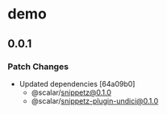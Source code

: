# demo

## 0.0.1

### Patch Changes

- Updated dependencies [64a09b0]
  - @scalar/snippetz@0.1.0
  - @scalar/snippetz-plugin-undici@0.1.0
